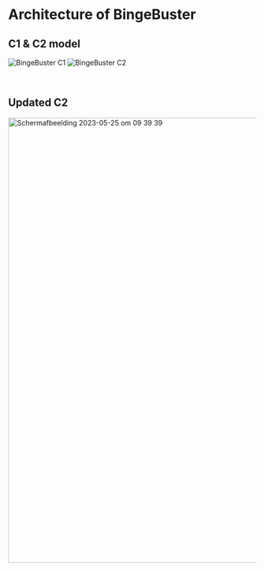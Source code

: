 # Architecture of BingeBuster

## C1 & C2 model
![BingeBuster C1](https://user-images.githubusercontent.com/73555911/226109580-e13bb06e-10e9-4983-bcef-0202abc43381.png)
![BingeBuster C2](https://user-images.githubusercontent.com/73555911/226109583-b1ba2dbe-d65c-4727-ba8c-cd870a933dc0.png)

<br>

## Updated C2

<img width="902" alt="Scherm­afbeelding 2023-05-25 om 09 39 39" src="https://github.com/Portfolio-Advanced-software/.github/assets/73555911/a63eedf4-1b6f-470f-a2d4-96f279413354">
